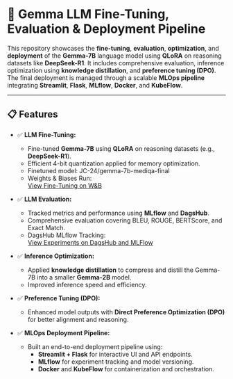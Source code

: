 # 🚀 Gemma LLM Fine-Tuning, Evaluation & Deployment Pipeline

This repository showcases the **fine-tuning**, **evaluation**, **optimization**, and **deployment** of the **Gemma-7B** language model using **QLoRA** on reasoning datasets like **DeepSeek-R1**. It includes comprehensive evaluation, inference optimization using **knowledge distillation**, and **preference tuning (DPO)**. The final deployment is managed through a scalable **MLOps pipeline** integrating **Streamlit**, **Flask**, **MLflow**, **Docker**, and **KubeFlow**.

---

## 📋 Features

- ✅ **LLM Fine-Tuning:**  
  - Fine-tuned **Gemma-7B** using **QLoRA** on reasoning datasets (e.g., **DeepSeek-R1**).  
  - Efficient 4-bit quantization applied for memory optimization.
  - Finetuned model: JC-24/gemma-7b-mediqa-final
  - Weights & Biases Run:  
  [View Fine-Tuning on W&B ](https://wandb.ai/janvi24/Fine-tune-gemma-7b%20on%20Medical%20COT%20Dataset?nw=nwuserjanvi24)

- ✅ **LLM Evaluation:**  
  - Tracked metrics and performance using **MLflow** and **DagsHub**.  
  - Comprehensive evaluation covering BLEU, ROUGE, BERTScore, and Exact Match.
  - DagsHub MLflow Tracking:  
  [View Experiments on DagsHub and MLFlow ](https://dagshub.com/janvichokshi1998/gemma-7b-unsloth-mediQA.mlflow/#/experiments/1?viewStateShareKey=60b5838b3c07b10d688fd52b4dd6c37593b139dcfb12d21877e12fcb552682f6)

- ✅ **Inference Optimization:**  
  - Applied **knowledge distillation** to compress and distill the Gemma-7B into a smaller **Gemma-2B** model.  
  - Improved inference speed and efficiency.

- ✅ **Preference Tuning (DPO):**  
  - Enhanced model outputs with **Direct Preference Optimization (DPO)** for better alignment and reasoning.

- ✅ **MLOps Deployment Pipeline:**  
  - Built an end-to-end deployment pipeline using:  
    - **Streamlit + Flask** for interactive UI and API endpoints.  
    - **MLflow** for experiment tracking and model versioning.  
    - **Docker** and **KubeFlow** for containerization and orchestration.
